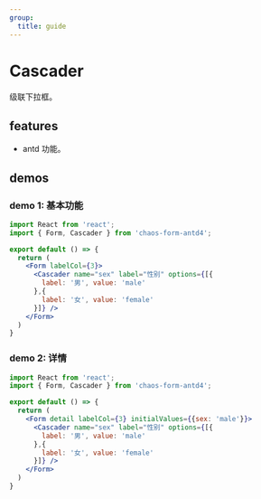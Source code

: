 ```yaml
---
group:
  title: guide
---
```


# Cascader

级联下拉框。

## features

* antd 功能。

## demos

### demo 1: 基本功能

```jsx
import React from 'react';
import { Form, Cascader } from 'chaos-form-antd4';

export default () => {
  return (
    <Form labelCol={3}>
      <Cascader name="sex" label="性别" options={[{
        label: '男', value: 'male'
      },{
        label: '女', value: 'female'
      }]} />
    </Form>
  )
}
```

### demo 2: 详情

```jsx
import React from 'react';
import { Form, Cascader } from 'chaos-form-antd4';

export default () => {
  return (
    <Form detail labelCol={3} initialValues={{sex: 'male'}}>
      <Cascader name="sex" label="性别" options={[{
        label: '男', value: 'male'
      },{
        label: '女', value: 'female'
      }]} />
    </Form>
  )
}
```

